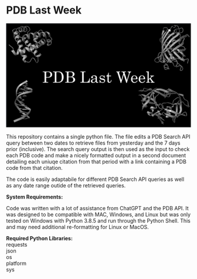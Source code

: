 # PDB Last Week

![PDB Last Week](PDB_Last_Week.png)  

This repository contains a single python file. The file edits a PDB Search API query between two dates to retrieve files from yesterday and the 7 days prior (inclusive). The search query output is then used as the input to check each PDB code and make a nicely formatted output in a second document detailing each uniuqe citation from that period with a link containing a PDB code from that citation. 

The code is easily adaptabile for different PDB Search API queries as well as any date range outide of the retrieved queries. 

**System Requirements:**  

Code was written with a lot of assistance from ChatGPT and the PDB API. It was designed to be compatible with MAC, Windows, and Linux but was only tested on Windows with Python 3.8.5 and run through the Python Shell. This and may need additional re-formatting for Linux or MacOS.  

**Required Python Libraries:**    
requests  
json  
os  
platform  
sys

